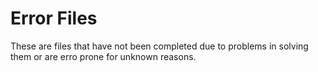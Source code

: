 # Error Files
These are files that have not been completed due to problems in solving them or are erro prone for unknown reasons.
